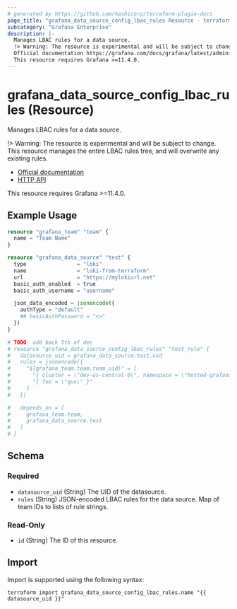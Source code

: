 ```yaml
---
# generated by https://github.com/hashicorp/terraform-plugin-docs
page_title: "grafana_data_source_config_lbac_rules Resource - terraform-provider-grafana"
subcategory: "Grafana Enterprise"
description: |-
  Manages LBAC rules for a data source.
  !> Warning: The resource is experimental and will be subject to change. This resource manages the entire LBAC rules tree, and will overwrite any existing rules.
  Official documentation https://grafana.com/docs/grafana/latest/administration/data-source-management/teamlbac/HTTP API https://grafana.com/docs/grafana/latest/developers/http_api/datasource_lbac_rules/
  This resource requires Grafana >=11.4.0.
---
```


# grafana_data_source_config_lbac_rules (Resource)

Manages LBAC rules for a data source.

!> Warning: The resource is experimental and will be subject to change. This resource manages the entire LBAC rules tree, and will overwrite any existing rules.

* [Official documentation](https://grafana.com/docs/grafana/latest/administration/data-source-management/teamlbac/)
* [HTTP API](https://grafana.com/docs/grafana/latest/developers/http_api/datasource_lbac_rules/)

This resource requires Grafana >=11.4.0.

## Example Usage

```terraform
resource "grafana_team" "team" {
  name = "Team Name"
}

resource "grafana_data_source" "test" {
  type                = "loki"
  name                = "loki-from-terraform"
  url                 = "https://mylokiurl.net"
  basic_auth_enabled  = true
  basic_auth_username = "username"

  json_data_encoded = jsonencode({
    authType = "default"
    ## basicAuthPassword = "<>"
  })
}

# TODO: add back 5th of dec
# resource "grafana_data_source_config_lbac_rules" "test_rule" {
#   datasource_uid = grafana_data_source.test.uid
#   rules = jsonencode({
#     "${grafana_team.team.team_uid}" = [
#       "{ cluster = \"dev-us-central-0\", namespace = \"hosted-grafana\" }",
#       "{ foo = \"qux\" }"
#     ]
#   })

#   depends_on = [
#     grafana_team.team,
#     grafana_data_source.test
#   ]
# }
```

<!-- schema generated by tfplugindocs -->
## Schema

### Required

- `datasource_uid` (String) The UID of the datasource.
- `rules` (String) JSON-encoded LBAC rules for the data source. Map of team IDs to lists of rule strings.

### Read-Only

- `id` (String) The ID of this resource.

## Import

Import is supported using the following syntax:

```shell
terraform import grafana_data_source_config_lbac_rules.name "{{ datasource_uid }}"
```
